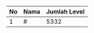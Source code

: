 | No | Nama            | Jumlah Level |
|----|-----------------|--------------|
| 1  | #    |    5332        |
